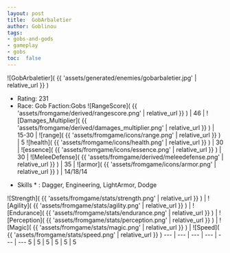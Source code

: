 ```yaml
---
layout: post
title:  GobArbaletier
author: Goblinou
tags:
- gobs-and-gods
- gameplay
- gobs
toc:  false
---
```


![GobArbaletier]( {{ 'assets/generated/enemies/gobarbaletier.jpg' | relative_url }} )
- Rating: 231
- Race: Gob  Faction:Gobs
![RangeScore]( {{ 'assets/fromgame/derived/rangescore.png' | relative_url }} ) | 46 | ![Damages_Multiplier]( {{ 'assets/fromgame/derived/damages_multiplier.png' | relative_url }} ) | 15-30 | ![range]( {{ 'assets/fromgame/icons/range.png' | relative_url }} ) | 5
![health]( {{ 'assets/fromgame/icons/health.png' | relative_url }} ) | 30 | ![essence]( {{ 'assets/fromgame/icons/essence.png' | relative_url }} ) | 30 | ![MeleeDefense]( {{ 'assets/fromgame/derived/meleedefense.png' | relative_url }} ) | 35 | ![armor]( {{ 'assets/fromgame/icons/armor.png' | relative_url }} ) | 14/18/14
* Skills * : Dagger, Engineering, LightArmor, Dodge

![Strength]( {{ 'assets/fromgame/stats/strength.png' | relative_url }} ) | ![Agility]( {{ 'assets/fromgame/stats/agility.png' | relative_url }} ) | ![Endurance]( {{ 'assets/fromgame/stats/endurance.png' | relative_url }} ) | ![Perception]( {{ 'assets/fromgame/stats/perception.png' | relative_url }} ) | ![Magic]( {{ 'assets/fromgame/stats/magic.png' | relative_url }} ) | ![Speed]( {{ 'assets/fromgame/stats/speed.png' | relative_url }} )
--- | --- | --- | --- | --- | ---
5 | 5 | 5 | 5 | 5 | 5
